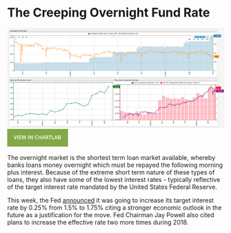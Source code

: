# The Creeping Overnight Fund Rate

![](images/on-fund.png)
[![](images/button.png)](https://apps.axibase.com/chartlab/0e03e975)

The overnight market is the shortest term loan market available, whereby banks loans money overnight which must be repayed the following morning plus interest. Because of the extreme short term nature of these types of loans, they also have some of the lowest interest rates - typically reflective of the target interest rate mandated by the United States Federal Reserve.

This week, the Fed [announced](http://www.bbc.com/news/business-43489661) it was going to increase its target interest rate by 0.25% from 1.5% to 1.75% citing a stronger economic outlook in the future as a justification for the move. Fed Chairman Jay Powell also cited plans to increase the effective rate two more times during 2018. 
